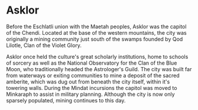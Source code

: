 # Asklor

Before the Eschlatli union with the Maetah peoples, Asklor was the capitol of the Chendi. Located at the base of the western mountains,  the city was originally a mining community just south of the swamps founded by Qod Lilotle, Clan of the Violet Glory.

Asklor once held the culture's great scholarly institutions, home to schools of sorcery as well as the National Observatory for the Clan of the Blue Moon, who traditionally headed the Astrologer's Guild. The city was built far from waterways or exiting communities to mine a deposit of the sacred amberite, which was dug out from beneath the city itself, within it's towering walls. During the Mindat incursions the capitol was moved to Minkaraph to assist in military planning. Although the city is now only sparsely populated, mining continues to
this day.
